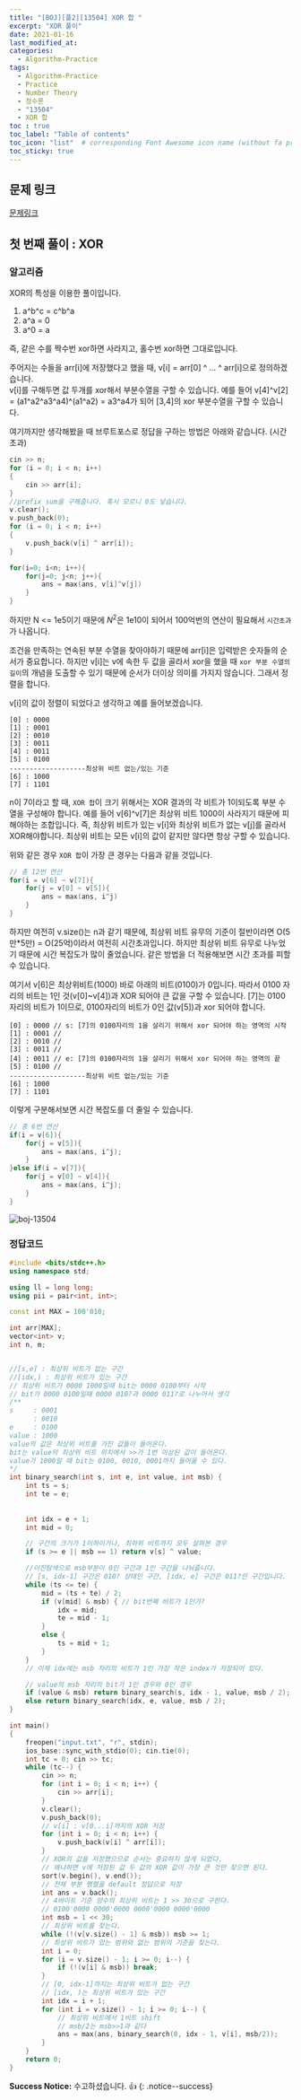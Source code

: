 ```yaml
---
title: "[BOJ][플2][13504] XOR 합 "
excerpt: "XOR 풀이"
date: 2021-01-16
last_modified_at:
categories:
  - Algorithm-Practice
tags:
  - Algorithm-Practice
  - Practice
  - Number Theory
  - 정수론
  - "13504"
  - XOR 합
toc : true
toc_label: "Table of contents"
toc_icon: "list"  # corresponding Font Awesome icon name (without fa prefix)
toc_sticky: true
---
```


## 문제 링크

[문제링크](https://www.acmicpc.net/problem/13504)  

## 첫 번째 풀이 : XOR

### 알고리즘

XOR의 특성을 이용한 풀이입니다.  

1. a^b^c = c^b^a
1. a^a = 0
1. a^0 = a

즉, 같은 수를 짝수번 xor하면 사라지고, 홀수번 xor하면 그대로입니다.  

주어지는 수들을 arr[i]에 저장했다고 했을 때, v[i] = arr[0] ^ ... ^ arr[i]으로 정의하겠습니다.  
v[i]를 구해두면 값 두개를 xor해서 부분수열을 구할 수 있습니다. 예를 들어 v[4]^v[2] = (a1^a2^a3^a4)^(a1^a2) = a3^a4가 되어 [3,4]의 xor 부분수열을 구할 수 있습니다.  

여기까지만 생각해봤을 때 브루트포스로 정답을 구하는 방법은 아래와 같습니다. (시간초과)  

```cpp
cin >> n;
for (i = 0; i < n; i++)
{
    cin >> arr[i];
}
//prefix sum을 구해줍니다. 혹시 모르니 0도 넣습니다.
v.clear();
v.push_back(0);
for (i = 0; i < n; i++)
{
    v.push_back(v[i] ^ arr[i]);
}

for(i=0; i<n; i++){
    for(j=0; j<n; j++){
        ans = max(ans, v[i]^v[j])
    }
}
```

하지만 N <= 1e5이기 때문에 $N^2$은 1e10이 되어서 100억번의 연산이 필요해서 `시간초과`가 나옵니다.  

조건을 만족하는 연속된 부분 수열을 찾아야하기 때문에 arr[i]은 입력받은 숫자들의 순서가 중요합니다. 하지만 v[i]는 v에 속한 두 값을 골라서 xor을 했을 때 `xor 부분 수열의 길이`의 개념을 도출할 수 있기 때문에 순서가 더이상 의미를 가지지 않습니다. 그래서 정렬을 합니다.  

v[i]의 값이 정렬이 되었다고 생각하고 예를 들어보겠습니다.  

```
[0] : 0000 
[1] : 0001
[2] : 0010
[3] : 0011
[4] : 0011
[5] : 0100
-------------------최상위 비트 없는/있는 기준
[6] : 1000
[7] : 1101
```

n이 7이라고 할 때, `XOR 합`이 크기 위해서는  XOR 결과의 각 비트가 1이되도록 부분 수열을 구성해야 합니다. 예를 들어 v[6]^v[7]은 최상위 비트 1000이 사라지기 때문에 피해야하는 조합입니다. 즉, 최상위 비트가 있는 v[i]와 최상위 비트가 없는 v[j]를 골라서 XOR해야합니다. 최상위 비트는 모든 v[i]의 값이 같지만 않다면 항상 구할 수 있습니다.  

위와 같은 경우 `XOR 합`이 가장 큰 경우는 다음과 같을 것입니다. 

```cpp
// 총 12번 연산
for(i = v[6] ~ v[7]){
    for(j = v[0] ~ v[5]){
        ans = max(ans, i^j)
    }
}
```  

하지만 여전히 v.size()는 n과 같기 때문에, 최상위 비트 유무의 기준이 절반이라면 O(5만*5만) = O(25억)이라서 여전히 시간초과입니다. 하지만 최상위 비트 유무로 나누었기 때문에 시간 복잡도가 많이 줄었습니다. 같은 방법을 더 적용해보면 시간 초과를 피할 수 있습니다.  

여기서 v[6]은 최상위비트(1000) 바로 아래의 비트(0100)가 0입니다. 따라서 0100 자리의 비트는 1인 것(v[0]~v[4])과 XOR 되어야 큰 값을 구할 수 있습니다. [7]는 0100자리의 비트가 1이므로, 0100자리의 비트가 0인 값(v[5])과 xor 되어야 합니다. 

```
[0] : 0000 // s: [7]의 0100자리의 1을 살리기 위해서 xor 되어야 하는 영역의 시작
[1] : 0001 //
[2] : 0010 //
[3] : 0011 //
[4] : 0011 // e: [7]의 0100자리의 1을 살리기 위해서 xor 되어야 하는 영역의 끝
[5] : 0100 //
-------------------최상위 비트 없는/있는 기준
[6] : 1000
[7] : 1101
```

이렇게 구분해서보면 시간 복잡도를 더 줄일 수 있습니다.  

```cpp
// 총 6번 연산
if(i = v[6]){
    for(j = v[5]){
        ans = max(ans, i^j);
    }
}else if(i = v[7]){
    for(j = v[0] ~ v[4]){
        ans = max(ans, i^j);
    }
}
``` 

![boj-13504](/assets/images/algorithm/boj-13504.jpg)  

### 정답코드  

```cpp
#include <bits/stdc++.h>
using namespace std;

using ll = long long;
using pii = pair<int, int>;

const int MAX = 100'010;

int arr[MAX];
vector<int> v;
int n, m;


//[s,e] : 최상위 비트가 없는 구간
//[idx,) : 최상위 비트가 있는 구간
// 최상위 비트가 0000 1000일때 bit는 0000 0100부터 시작
// bit가 0000 0100일때 0000 010?과 0000 011?로 나누어서 생각
/**
s     : 0001
      : 0010
e     : 0100
value : 1000
value의 값은 최상위 비트를 가진 값들이 들어온다.
bit는 value의 최상위 비트 위치에서 >>가 1번 이상된 값이 들어온다.
value가 1000일 때 bit는 0100, 0010, 0001까지 들어올 수 있다.
*/
int binary_search(int s, int e, int value, int msb) {
    int ts = s;
    int te = e;
    
    
    int idx = e + 1; 
    int mid = 0;

    // 구간의 크기가 1이하이거나, 최하위 비트까지 모두 살펴본 경우
    if (s >= e || msb == 1) return v[s] ^ value;

    //이진탐색으로 msb부분이 0인 구간과 1인 구간을 나눠줍니다. 
    // [s, idx-1] 구간은 010? 상태인 구간, [idx, e] 구간은 011?인 구간입니다.
    while (ts <= te) {
        mid = (ts + te) / 2;
        if (v[mid] & msb) { // bit번째 비트가 1인가?
            idx = mid;
            te = mid - 1;
        }
        else {
            ts = mid + 1;
        }
    }
    // 이제 idx에는 msb 자리의 비트가 1인 가장 작은 index가 저장되어 있다.

    // value의 msb 자리의 bit가 1인 경우와 0인 경우 
    if (value & msb) return binary_search(s, idx - 1, value, msb / 2);
    else return binary_search(idx, e, value, msb / 2);
}

int main()
{
    freopen("input.txt", "r", stdin);
    ios_base::sync_with_stdio(0); cin.tie(0);
    int tc = 0; cin >> tc;
    while (tc--) {
        cin >> n;
        for (int i = 0; i < n; i++) {
            cin >> arr[i];
        }
        v.clear();
        v.push_back(0);
        // v[i] : v[0...i]까지의 XOR 저장
        for (int i = 0; i < n; i++) {
            v.push_back(v[i] ^ arr[i]);
        }
        // XOR의 값을 저장했으므로 순서는 중요하지 않게 되었다.
        // 왜냐하면 v에 저장된 값 두 값의 XOR 값이 가장 큰 것만 찾으면 된다.
        sort(v.begin(), v.end());
        // 전체 부분 행렬을 default 정답으로 저장
        int ans = v.back();
        // 4바이트 기준 양수의 최상위 비트는 1 >> 30으로 구한다.
        // 0100'0000 0000'0000 0000'0000 0000'0000 
        int msb = 1 << 30; 
        // 최상위 비트를 찾는다.
        while (!(v[v.size() - 1] & msb)) msb >= 1;
        // 최상위 비트가 있는 범위와 없는 범위의 기준을 찾는다.
        int i = 0;
        for (i = v.size() - 1; i >= 0; i--) {
            if (!(v[i] & msb)) break;
        }
        // [0, idx-1]까지는 최상위 비트가 없는 구간
        // [idx, )는 최상위 비트가 있는 구간
        int idx = i + 1;
        for (int i = v.size() - 1; i >= 0; i--) {
            // 최상위 비트에서 1비트 shift
            // msb/2는 msb>>1과 같다
            ans = max(ans, binary_search(0, idx - 1, v[i], msb/2));
        }
    }
    return 0;
}

```

**Success Notice:**
수고하셨습니다. :+1:
{: .notice--success}